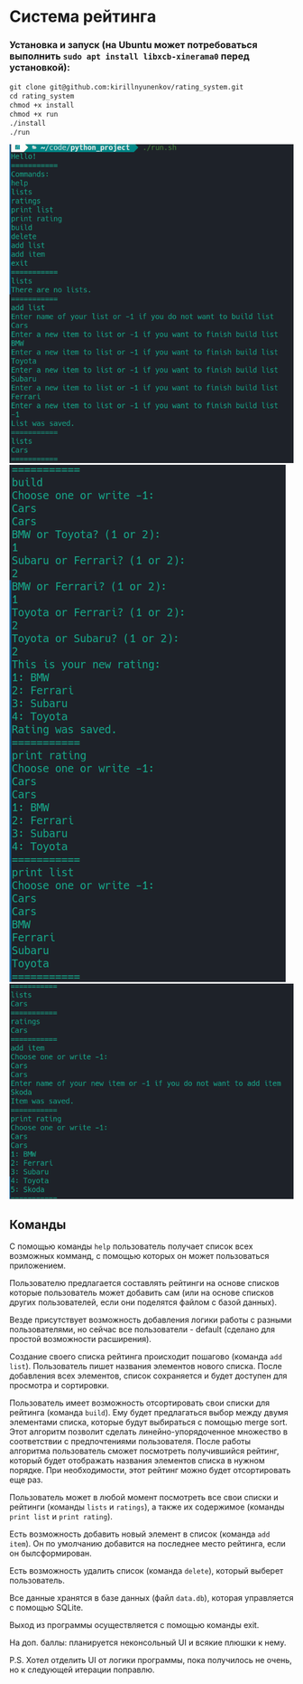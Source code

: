 # Система рейтинга

### Установка и запуск (на Ubuntu может потребоваться выполнить `sudo apt install libxcb-xinerama0` перед установкой):
```
git clone git@github.com:kirillnyunenkov/rating_system.git
cd rating_system
chmod +x install
chmod +x run
./install
./run
```

![Screenshot](images/1.png) ![Screenshot](images/2.png) ![Screenshot](images/3.png)

## Команды
С помощью команды `help` пользователь получает список всех возможных комманд, с помощью которых он может пользоваться 
приложением.

Пользователю предлагается составлять рейтинги на основе списков которые пользователь может добавить сам (или на основе списков 
других пользователей, если они поделятся файлом с базой данных).

Везде присутствует возможность добавления логики работы с разными пользователями, но сейчас все пользователи - default (сделано 
для простой возможности расширения).

Создание своего списка рейтинга происходит пошагово (команда `add list`). Пользователь пишет названия элементов нового списка. 
После добавления всех элементов, список сохраняется и будет доступен для просмотра и сортировки.

Пользователь имеет возможность отсортировать свои списки для рейтинга (команда `build`). Ему будет предлагаться выбор между 
двумя элементами списка, которые будут выбираться с помощью merge sort. Этот алгоритм позволит сделать линейно-упорядоченное 
множество в соответствии с предпочтениями пользователя. После работы алгоритма пользователь сможет посмотреть получившийся 
рейтинг, который будет отображать названия элементов списка в нужном порядке. При необходимости, этот рейтинг можно 
будет отсортировать еще раз.

Пользователь может в любой момент посмотреть все свои списки и рейтинги (команды `lists` и `ratings`), а также их 
содержимое (команды `print list` и `print rating`).

Есть возможность добавить новый элемент в список (команда `add item`). Он по умолчанию добавится на последнее место рейтинга, 
если он былсформирован.

Есть возможность удалить список (команда `delete`), который выберет пользователь.

Все данные хранятся в базе данных (файл `data.db`), которая управляется с помощью SQLite.

Выход из программы осуществляется с помощью команды exit.

На доп. баллы: планируется неконсольный UI и всякие плюшки к нему.

P.S.
Хотел отделить UI от логики программы, пока получилось не очень, но к следующей итерации поправлю.
